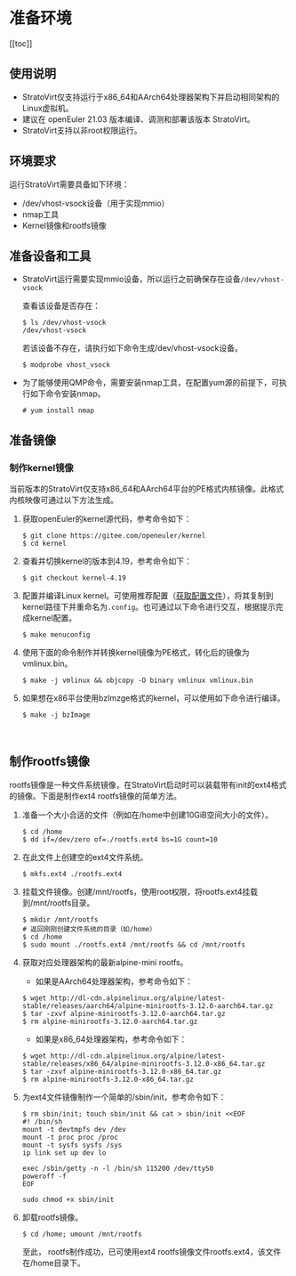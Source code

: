 # 准备环境

[[toc]]

## 使用说明

- StratoVirt仅支持运行于x86_64和AArch64处理器架构下并启动相同架构的Linux虚拟机。
- 建议在 openEuler 21.03 版本编译、调测和部署该版本 StratoVirt。
- StratoVirt支持以非root权限运行。

## 环境要求

运行StratoVirt需要具备如下环境：

- /dev/vhost-vsock设备（用于实现mmio）
- nmap工具
- Kernel镜像和rootfs镜像



## 准备设备和工具

- StratoVirt运行需要实现mmio设备，所以运行之前确保存在设备`/dev/vhost-vsock`

  查看该设备是否存在：

  ```
  $ ls /dev/vhost-vsock
  /dev/vhost-vsock
  ```

  若该设备不存在，请执行如下命令生成/dev/vhost-vsock设备。

  ```
  $ modprobe vhost_vsock
  ```


- 为了能够使用QMP命令，需要安装nmap工具，在配置yum源的前提下，可执行如下命令安装nmap。

  ```
  # yum install nmap
  ```

## 准备镜像

### 制作kernel镜像

当前版本的StratoVirt仅支持x86_64和AArch64平台的PE格式内核镜像。此格式内核映像可通过以下方法生成。

1. 获取openEuler的kernel源代码，参考命令如下：

   ```
   $ git clone https://gitee.com/openeuler/kernel
   $ cd kernel
   ```

2. 查看并切换kernel的版本到4.19，参考命令如下：

   ```
   $ git checkout kernel-4.19
   ```

3. 配置并编译Linux kernel。可使用推荐配置（[获取配置文件](https://gitee.com/openeuler/stratovirt/tree/master/docs/kernel_config)），将其复制到kernel路径下并重命名为`.config`。也可通过以下命令进行交互，根据提示完成kernel配置。

   ```
   $ make menuconfig
   ```

4. 使用下面的命令制作并转换kernel镜像为PE格式，转化后的镜像为vmlinux.bin。

   ```
   $ make -j vmlinux && objcopy -O binary vmlinux vmlinux.bin
   ```

5. 如果想在x86平台使用bzImzge格式的kernel，可以使用如下命令进行编译。

   ```
   $ make -j bzImage
   ```


   ​

## 制作rootfs镜像

rootfs镜像是一种文件系统镜像，在StratoVirt启动时可以装载带有init的ext4格式的镜像。下面是制作ext4 rootfs镜像的简单方法。

1. 准备一个大小合适的文件（例如在/home中创建10GiB空间大小的文件）。

   ```
   $ cd /home
   $ dd if=/dev/zero of=./rootfs.ext4 bs=1G count=10
   ```

2. 在此文件上创建空的ext4文件系统。

   ```
   $ mkfs.ext4 ./rootfs.ext4
   ```

3. 挂载文件镜像。创建/mnt/rootfs，使用root权限，将rootfs.ext4挂载到/mnt/rootfs目录。

   ```
   $ mkdir /mnt/rootfs
   # 返回刚刚创建文件系统的目录（如/home）
   $ cd /home
   $ sudo mount ./rootfs.ext4 /mnt/rootfs && cd /mnt/rootfs
   ```

4. 获取对应处理器架构的最新alpine-mini rootfs。

   - 如果是AArch64处理器架构，参考命令如下：

   ```
   $ wget http://dl-cdn.alpinelinux.org/alpine/latest-stable/releases/aarch64/alpine-minirootfs-3.12.0-aarch64.tar.gz
   $ tar -zxvf alpine-minirootfs-3.12.0-aarch64.tar.gz
   $ rm alpine-minirootfs-3.12.0-aarch64.tar.gz
   ```


   - 如果是x86_64处理器架构，参考命令如下：

    ```
    $ wget http://dl-cdn.alpinelinux.org/alpine/latest-stable/releases/x86_64/alpine-minirootfs-3.12.0-x86_64.tar.gz
    $ tar -zxvf alpine-minirootfs-3.12.0-x86_64.tar.gz
    $ rm alpine-minirootfs-3.12.0-x86_64.tar.gz
    ```


5. 为ext4文件镜像制作一个简单的/sbin/init，参考命令如下：

   ```
   $ rm sbin/init; touch sbin/init && cat > sbin/init <<EOF
   #! /bin/sh
   mount -t devtmpfs dev /dev
   mount -t proc proc /proc
   mount -t sysfs sysfs /sys
   ip link set up dev lo
   
   exec /sbin/getty -n -l /bin/sh 115200 /dev/ttyS0
   poweroff -f
   EOF
   
   sudo chmod +x sbin/init
   ```

6. 卸载rootfs镜像。

   ```
   $ cd /home; umount /mnt/rootfs
   ```

   至此， rootfs制作成功，已可使用ext4 rootfs镜像文件rootfs.ext4，该文件在/home目录下。
